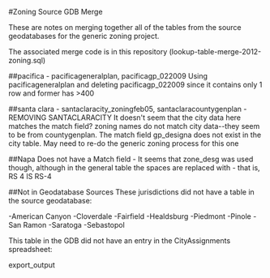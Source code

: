 #Zoning Source GDB Merge

These are notes on merging together all of the tables from the source geodatabases for the generic zoning project. 

The associated merge code is in this repository (lookup-table-merge-2012-zoning.sql)

##pacifica - pacificageneralplan, pacificagp_022009
Using pacificageneralplan and deleting pacificagp_022009 since it contains only 1 row and former has >400 

##santa clara - santaclaracity_zoningfeb05, santaclaracountygenplan - REMOVING SANTACLARACITY
It doesn't seem that the city data here matches the match field? zoning names do not match city data--they seem to be from countygenplan.
The match field gp_designa does not exist in the city table.
May need to re-do the generic zoning process for this one

##Napa 
Does not have a Match field - It seems that zone_desg was used though, although in the general table the spaces are replaced with - that is, RS 4 IS RS-4

##Not in Geodatabase Sources
These jurisdictions did not have a table in the source geodatabase:

-American Canyon
-Cloverdale
-Fairfield
-Healdsburg
-Piedmont
-Pinole
-San Ramon
-Saratoga
-Sebastopol

This table in the GDB did not have an entry in the CityAssignments spreadsheet:

export_output

